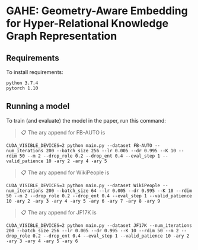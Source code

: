 # GAHE: Geometry-Aware Embedding for Hyper-Relational Knowledge Graph Representation


## Requirements

To install requirements:

```setup
python 3.7.4
pytorch 1.10
```

## Running a model

To train (and evaluate) the model in the paper, run this command:

>📋 The ary append for FB-AUTO is 
```
CUDA_VISIBLE_DEVICES=2 python main.py --dataset FB-AUTO --num_iterations 200 --batch_size 256 --lr 0.005 --dr 0.995 --K 10 --rdim 50 --m 2 --drop_role 0.2 --drop_ent 0.4 --eval_step 1 --valid_patience 10 -ary 2 -ary 4 -ary 5
```

>📋 The ary append for WikiPeople is 
```
CUDA_VISIBLE_DEVICES=3 python main.py --dataset WikiPeople --num_iterations 200 --batch_size 64 --lr 0.005 --dr 0.995 --K 10 --rdim 50 --m 2 --drop_role 0.2 --drop_ent 0.4 --eval_step 1 --valid_patience 10 -ary 2 -ary 3 -ary 4 -ary 5 -ary 6 -ary 7 -ary 8 -ary 9
```
>📋 The ary append for JF17K is 
```
CUDA_VISIBLE_DEVICES=2 python main.py --dataset JF17K --num_iterations 200 --batch_size 256 --lr 0.005 --dr 0.995 --K 10 --rdim 50 --m 2 --drop_role 0.2 --drop_ent 0.4 --eval_step 1 --valid_patience 10 -ary 2 -ary 3 -ary 4 -ary 5 -ary 6
```

